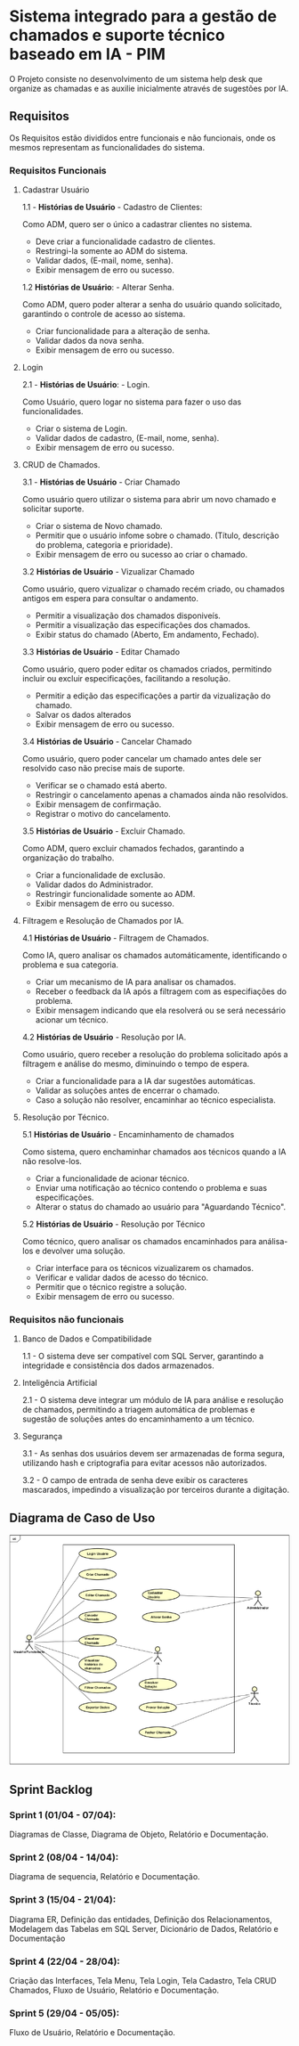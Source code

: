 # Sistema integrado para a gestão de chamados e suporte técnico baseado em IA - PIM 
O Projeto consiste no desenvolvimento de um sistema help desk que organize as chamadas e as auxilie inicialmente através de sugestões por IA.

## Requisitos
Os Requisitos estão divididos entre funcionais e não funcionais, onde os mesmos representam as funcionalidades do sistema.
### Requisitos Funcionais
1. Cadastrar Usuário

    1.1 - **Histórias de Usuário** - Cadastro de Clientes:

    Como ADM, quero ser o único a cadastrar clientes no sistema.

    - Deve criar a funcionalidade cadastro de clientes.
    - Restringi-la somente ao ADM do sistema.
    - Validar dados, (E-mail, nome, senha).
    - Exibir mensagem de erro ou sucesso.

    1.2 **Histórias de Usuário**: - Alterar Senha.

    Como ADM, quero poder alterar a senha do usuário quando solicitado, garantindo o controle de acesso ao sistema.

    - Criar funcionalidade para a alteração de senha.
    - Validar dados da nova senha.
    - Exibir mensagem de erro ou sucesso.

2. Login

    2.1 - **Histórias de Usuário**: - Login.

    Como Usuário, quero logar no sistema para fazer o uso das funcionalidades.

    - Criar o sistema de Login.
    - Validar dados de cadastro, (E-mail, nome, senha).
    - Exibir mensagem de erro ou sucesso.

3. CRUD de Chamados.

    3.1 - **Histórias de Usuário** - Criar Chamado

    Como usuário quero utilizar o sistema para abrir um novo chamado e solicitar suporte.

    - Criar o sistema de Novo chamado.
    - Permitir que o usuário infome sobre o chamado. (Título, descrição do problema, categoria e prioridade).
    - Exibir mensagem de erro ou sucesso ao criar o chamado.

    3.2 **Histórias de Usuário** - Vizualizar Chamado

    Como usuário, quero vizualizar o chamado recém criado, ou chamados antigos em espera para consultar o andamento.

    - Permitir a visualização dos chamados disponiveís.
    - Permitir a visualização das especificações dos chamados.
    - Exibir status do chamado (Aberto, Em andamento, Fechado).

    3.3 **Histórias de Usuário** - Editar Chamado

    Como usuário, quero poder editar os chamados criados, permitindo incluir ou excluir especificações, facilitando a resolução.

    - Permitir a edição das especificações a partir da vizualização do chamado.
    - Salvar os dados alterados
    - Exibir mensagem de erro ou sucesso.

    3.4 **Histórias de Usuário** - Cancelar Chamado

    Como usuário, quero poder cancelar um chamado antes dele ser resolvido caso não precise mais de suporte.

    - Verificar se o chamado está aberto.
    - Restringir o cancelamento apenas a chamados ainda não resolvidos.
    - Exibir mensagem de confirmação.
    - Registrar o motivo do cancelamento.

    3.5 **Histórias de Usuário** - Excluir Chamado.

    Como ADM, quero excluir chamados fechados, garantindo a organização do trabalho.

    - Criar a funcionalidade de exclusão.
    - Validar dados do Administrador.
    - Restringir funcionalidade somente ao ADM.
    - Exibir mensagem de erro ou sucesso.


4. Filtragem e Resolução de Chamados por IA.

    4.1 **Histórias de Usuário** - Filtragem de Chamados.

    Como IA, quero analisar os chamados automáticamente, identificando o problema e sua categoria.

    - Criar um mecanismo de IA para analisar os chamados.
    - Receber o feedback da IA após a filtragem com as especifiações do problema.
    - Exibir mensagem indicando que ela resolverá ou se será necessário acionar um técnico.

    4.2 **Histórias de Usuário** - Resolução por IA.

    Como usuário, quero receber a resolução do problema solicitado após a filtragem e análise do mesmo, diminuindo o tempo de espera.

    - Criar a funcionalidade para a IA dar sugestões automáticas. 
    - Validar as soluções antes de encerrar o chamado.
    - Caso a solução não resolver, encaminhar ao técnico especialista.

5. Resolução por Técnico.

    5.1 **Histórias de Usuário** - Encaminhamento de chamados

    Como sistema, quero enchaminhar chamados aos técnicos quando a IA não resolve-los.

    - Criar a funcionalidade de acionar técnico.
    - Enviar uma notificação ao técnico contendo o problema e suas especificações.
    - Alterar o status do chamado ao usuário para "Aguardando Técnico".

    5.2 **Histórias de Usuário** - Resolução por Técnico

    Como técnico, quero analisar os chamados encaminhados para análisa-los e devolver uma solução.

    - Criar interface para os técnicos vizualizarem os chamados.
    - Verificar e validar dados de acesso do técnico.
    - Permitir que o técnico registre a solução.
    - Exibir mensagem de erro ou sucesso.

### Requisitos não funcionais
1. Banco de Dados e Compatibilidade

    1.1 - O sistema deve ser compatível com SQL Server, garantindo a integridade e consistência dos dados armazenados.

2. Inteligência Artificial

    2.1 - O sistema deve integrar um módulo de IA para análise e resolução de chamados, permitindo a triagem automática de problemas e sugestão de soluções antes do encaminhamento a um técnico.

3. Segurança

    3.1 - As senhas dos usuários devem ser armazenadas de forma segura, utilizando hash e criptografia para evitar acessos não autorizados.
    
    3.2 - O campo de entrada de senha deve exibir os caracteres mascarados, impedindo a visualização por terceiros durante a digitação.

    
## Diagrama de Caso de Uso
[![Diagrama de Caso de Uso](https://github.com/PedroRSouza0/PIM3/blob/main/Caso_De_Uso.png?raw=true)](https://github.com/PedroRSouza0/PIM3/blob/main/DiagramaProjeto.asta)

## Sprint Backlog 
### Sprint 1 (01/04 - 07/04):
Diagramas de Classe, Diagrama de Objeto, Relatório e Documentação.

### Sprint 2 (08/04 - 14/04):
Diagrama de sequencia, Relatório e Documentação.

### Sprint 3 (15/04 - 21/04):
Diagrama ER, Definição das entidades, Definição dos Relacionamentos, Modelagem das Tabelas em SQL Server, Dicionário de Dados, Relatório e Documentação

### Sprint 4 (22/04 - 28/04):
Criação das Interfaces, Tela Menu, Tela Login, Tela Cadastro, Tela CRUD Chamados, Fluxo de Usuário, Relatório e Documentação.

### Sprint 5 (29/04 - 05/05):
Fluxo de Usuário, Relatório e Documentação.

